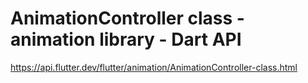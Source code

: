 # AnimationController class - animation library - Dart API

<https://api.flutter.dev/flutter/animation/AnimationController-class.html>
